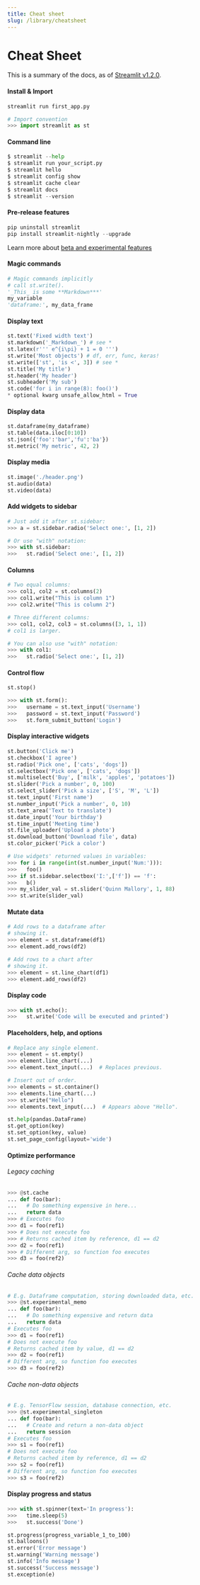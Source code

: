 ```yaml
---
title: Cheat sheet
slug: /library/cheatsheet
---
```


# Cheat Sheet

This is a summary of the docs, as of [Streamlit v1.2.0](https://pypi.org/project/streamlit/1.2.0/).

<Masonry>

<CodeTile featured>

#### Install & Import

```python
streamlit run first_app.py

# Import convention
>>> import streamlit as st
```

</CodeTile>

<CodeTile featured>

#### Command line

```python
$ streamlit --help
$ streamlit run your_script.py
$ streamlit hello
$ streamlit config show
$ streamlit cache clear
$ streamlit docs
$ streamlit --version
```

</CodeTile>

<CodeTile featured>

#### Pre-release features

```python
pip uninstall streamlit
pip install streamlit-nightly --upgrade
```

Learn more about [beta and experimental features](/)

</CodeTile>

</Masonry>

<Masonry>

<CodeTile>

#### Magic commands

```python
# Magic commands implicitly
# call st.write().
'_This_ is some **Markdown***'
my_variable
'dataframe:', my_data_frame

```

</CodeTile>

<CodeTile>

#### Display text

```python
st.text('Fixed width text')
st.markdown('_Markdown_') # see *
st.latex(r''' e^{i\pi} + 1 = 0 ''')
st.write('Most objects') # df, err, func, keras!
st.write(['st', 'is <', 3]) # see *
st.title('My title')
st.header('My header')
st.subheader('My sub')
st.code('for i in range(8): foo()')
* optional kwarg unsafe_allow_html = True
```

</CodeTile>

<CodeTile>

#### Display data

```python
st.dataframe(my_dataframe)
st.table(data.iloc[0:10])
st.json({'foo':'bar','fu':'ba'})
st.metric('My metric', 42, 2)

```

</CodeTile>

<CodeTile>

#### Display media

```python
st.image('./header.png')
st.audio(data)
st.video(data)
```

</CodeTile>

<CodeTile>

#### Add widgets to sidebar

```python
# Just add it after st.sidebar:
>>> a = st.sidebar.radio('Select one:', [1, 2])

# Or use "with" notation:
>>> with st.sidebar:
>>>   st.radio('Select one:', [1, 2])
```

</CodeTile>

<CodeTile>

#### Columns

```python
# Two equal columns:
>>> col1, col2 = st.columns(2)
>>> col1.write("This is column 1")
>>> col2.write("This is column 2")

# Three different columns:
>>> col1, col2, col3 = st.columns([3, 1, 1])
# col1 is larger.

# You can also use "with" notation:
>>> with col1:
>>>   st.radio('Select one:', [1, 2])
```

</CodeTile>

<CodeTile>

#### Control flow

```python
st.stop()

>>> with st.form():
>>>   username = st.text_input('Username')
>>>   password = st.text_input('Password')
>>>   st.form_submit_button('Login')
```

</CodeTile>

<CodeTile>

#### Display interactive widgets

```python
st.button('Click me')
st.checkbox('I agree')
st.radio('Pick one', ['cats', 'dogs'])
st.selectbox('Pick one', ['cats', 'dogs'])
st.multiselect('Buy', ['milk', 'apples', 'potatoes'])
st.slider('Pick a number', 0, 100)
st.select_slider('Pick a size', ['S', 'M', 'L'])
st.text_input('First name')
st.number_input('Pick a number', 0, 10)
st.text_area('Text to translate')
st.date_input('Your birthday')
st.time_input('Meeting time')
st.file_uploader('Upload a photo')
st.download_button('Download file', data)
st.color_picker('Pick a color')

# Use widgets' returned values in variables:
>>> for i in range(int(st.number_input('Num:'))):
>>>   foo()
>>> if st.sidebar.selectbox('I:',['f']) == 'f':
>>>   b()
>>> my_slider_val = st.slider('Quinn Mallory', 1, 88)
>>> st.write(slider_val)
```

</CodeTile>

<CodeTile>

#### Mutate data

```python
# Add rows to a dataframe after
# showing it.
>>> element = st.dataframe(df1)
>>> element.add_rows(df2)

# Add rows to a chart after
# showing it.
>>> element = st.line_chart(df1)
>>> element.add_rows(df2)
```

</CodeTile>

<CodeTile>

#### Display code

```python
>>> with st.echo():
>>>   st.write('Code will be executed and printed')
```

</CodeTile>

<CodeTile>

#### Placeholders, help, and options

```python
# Replace any single element.
>>> element = st.empty()
>>> element.line_chart(...)
>>> element.text_input(...)  # Replaces previous.

# Insert out of order.
>>> elements = st.container()
>>> elements.line_chart(...)
>>> st.write("Hello")
>>> elements.text_input(...)  # Appears above "Hello".

st.help(pandas.DataFrame)
st.get_option(key)
st.set_option(key, value)
st.set_page_config(layout='wide')
```

</CodeTile>

<CodeTile>

#### Optimize performance

###### Legacy caching

```python
>>> @st.cache
... def foo(bar):
...   # Do something expensive in here...
...   return data
>>> # Executes foo
>>> d1 = foo(ref1)
>>> # Does not execute foo
>>> # Returns cached item by reference, d1 == d2
>>> d2 = foo(ref1)
>>> # Different arg, so function foo executes
>>> d3 = foo(ref2)
```

###### Cache data objects

```python
# E.g. Dataframe computation, storing downloaded data, etc.
>>> @st.experimental_memo
... def foo(bar):
...   # Do something expensive and return data
...   return data
# Executes foo
>>> d1 = foo(ref1)
# Does not execute foo
# Returns cached item by value, d1 == d2
>>> d2 = foo(ref1)
# Different arg, so function foo executes
>>> d3 = foo(ref2)
```

###### Cache non-data objects

```python
# E.g. TensorFlow session, database connection, etc.
>>> @st.experimental_singleton
... def foo(bar):
...   # Create and return a non-data object
...   return session
# Executes foo
>>> s1 = foo(ref1)
# Does not execute foo
# Returns cached item by reference, d1 == d2
>>> s2 = foo(ref1)
# Different arg, so function foo executes
>>> s3 = foo(ref2)
```

</CodeTile>

<CodeTile>

#### Display progress and status

```python
>>> with st.spinner(text='In progress'):
>>>   time.sleep(5)
>>>   st.success('Done')

st.progress(progress_variable_1_to_100)
st.balloons()
st.error('Error message')
st.warning('Warning message')
st.info('Info message')
st.success('Success message')
st.exception(e)
```

</CodeTile>

</Masonry>
